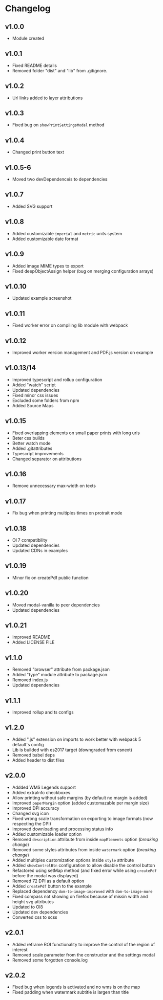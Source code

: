 # Changelog

## v1.0.0
* Module created

## v1.0.1
* Fixed README details
* Removed folder "dist" and "lib" from .gitignore.

## v1.0.2
* Url links added to layer attributions

## v1.0.3
* Fixed bug on `showPrintSettingsModal` method

## v1.0.4
* Changed print button text

## v1.0.5-6
* Moved two devDependenceis to dependencies

## v1.0.7
* Added SVG support

## v1.0.8
* Added customizable `imperial` and `metric` units system
* Added customizable date format

## v1.0.9
* Added image MIME types to export
* Fixed deepObjectAssign helper (bug on merging configuration arrays)

## v1.0.10
* Updated example screenshot

## v1.0.11
* Fixed worker error on compiling lib module with webpack

## v1.0.12
* Improved worker version management and PDF.js version on example

## v1.0.13/14
* Improved typescript and rollup configuration
* Added "watch" script
* Updated dependencies
* Fixed minor css issues
* Excluded some folders from npm
* Added Source Maps

## v1.0.15
* Fixed overlapping elements on small paper prints with long urls
* Beter css builds
* Better watch mode
* Added .gitattributes
* Typescript improvements
* Changed separator on attributions

## v1.0.16
* Remove unnecessary max-width on texts

## v1.0.17
* Fix bug when printing multiples times on protrait mode

## v1.0.18
* Ol 7 compatibility
* Updated dependencies
* Updated CDNs in examples

## v1.0.19
* Minor fix on createPdf public function

## v1.0.20
* Moved modal-vanilla to peer dependencies
* Updated dependencies

## v1.0.21
* Improved README
* Added LICENSE FILE

## v1.1.0
* Removed "browser" attribute from package.json
* Added "type" module attribute to package.json
* Removed index.js
* Updated dependencies

## v1.1.1
* Improved rollup and ts configs

## v1.2.0
* Added ".js" extension on imports to work better with webpack 5 default's config
* Lib is builded with es2017 target (downgraded from esnext)
* Removed babel deps
* Added header to dist files

## v2.0.0
* Addded WMS Legends support
* Added extraInfo checkboxes
* Allow printing without safe margins (by default no margin is added)
* Improved `paperMargin` option (added customazable per margin size)
* Improved DPI accuracy
* Changed svg icon
* Fixed wrong scale transformation on exporting to image formats (now respecting the DPI)
* Improved downloading and processing status info
* Added customizable loader option
* Removed `description` attribute from inside `mapElements` option (_breaking change_)
* Removed some styles attributes from inside `watermark` option (_breaking change_)
* Added multiples customization options inside `style` attribute
* Added `showControlBtn` configuration to allow disable the control button
* Refactored using setMap method (and fixed error while using `createPdf` before the modal was displayed)
* Removed 72 DPI as a default option
* Added `createPdf` button to the example
* Replaced dependency `dom-to-image-improved` with `dom-to-image-more`
* Fixed compass not showing on firefox because of missin width and height svg attributes
* Updated to Ol8
* Updated dev dependencies
* Converted css to scss

## v2.0.1
* Added reframe ROI functionality to improve the control of the region of interest
* Removed scale parameter from the constructor and the settings modal
* Removed some forgotten console.log

## v2.0.2
* Fixed bug when legends is activated and no wms is on the map
* Fixed padding when watermark subtitle is largen than title
